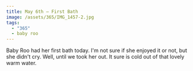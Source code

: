 ```yaml
---
title: May 6th — First Bath
image: /assets/365/IMG_1457-2.jpg
tags:
  - "365"
  - baby roo
---
```

Baby Roo had her first bath today. I'm not sure if she enjoyed it or not, but she didn't cry. Well, until we took her out. It sure is cold out of that lovely warm water. 